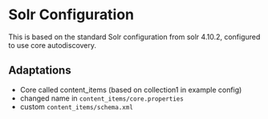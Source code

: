 Solr Configuration
==================

This is based on the standard Solr configuration from solr 4.10.2, configured to use core autodiscovery.

## Adaptations

* Core called content_items (based on collection1 in example config)
* changed name in `content_items/core.properties`
* custom `content_items/schema.xml`

